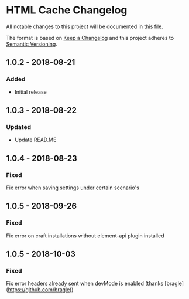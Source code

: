 # HTML Cache Changelog

All notable changes to this project will be documented in this file.

The format is based on [Keep a Changelog](http://keepachangelog.com/) and this project adheres to [Semantic Versioning](http://semver.org/).

## 1.0.2 - 2018-08-21
### Added
- Initial release

## 1.0.3 - 2018-08-22
### Updated
- Update READ.ME

## 1.0.4 - 2018-08-23
### Fixed
Fix error when saving settings under certain scenario's

## 1.0.5 - 2018-09-26
### Fixed
Fix error on craft installations without element-api plugin installed

## 1.0.5 - 2018-10-03
### Fixed
Fix error headers already sent when devMode is enabled (thanks [bragle] (https://github.com/bragle))